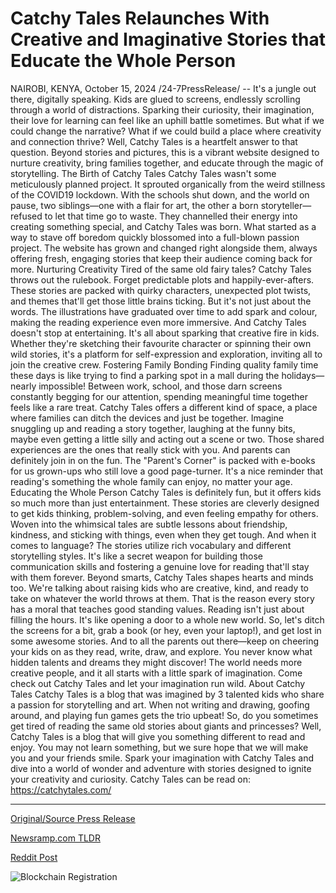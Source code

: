 # Catchy Tales Relaunches With Creative and Imaginative Stories that Educate the Whole Person

NAIROBI, KENYA, October 15, 2024 /24-7PressRelease/ -- It's a jungle out there, digitally speaking. Kids are glued to screens, endlessly scrolling through a world of distractions. Sparking their curiosity, their imagination, their love for learning can feel like an uphill battle sometimes. But what if we could change the narrative? What if we could build a place where creativity and connection thrive?  Well, Catchy Tales is a heartfelt answer to that question. Beyond stories and pictures, this is a vibrant website designed to nurture creativity, bring families together, and educate through the magic of storytelling.  The Birth of Catchy Tales Catchy Tales wasn't some meticulously planned project. It sprouted organically from the weird stillness of the COVID19 lockdown. With the schools shut down, and the world on pause, two siblings—one with a flair for art, the other a born storyteller—refused to let that time go to waste.  They channelled their energy into creating something special, and Catchy Tales was born. What started as a way to stave off boredom quickly blossomed into a full-blown passion project. The website has grown and changed right alongside them, always offering fresh, engaging stories that keep their audience coming back for more.  Nurturing Creativity  Tired of the same old fairy tales? Catchy Tales throws out the rulebook. Forget predictable plots and happily-ever-afters. These stories are packed with quirky characters, unexpected plot twists, and themes that'll get those little brains ticking. But it's not just about the words. The illustrations have graduated over time to add spark and colour, making the reading experience even more immersive.   And Catchy Tales doesn't stop at entertaining. It's all about sparking that creative fire in kids. Whether they're sketching their favourite character or spinning their own wild stories, it's a platform for self-expression and exploration, inviting all to join the creative crew.   Fostering Family Bonding  Finding quality family time these days is like trying to find a parking spot in a mall during the holidays—nearly impossible! Between work, school, and those darn screens constantly begging for our attention, spending meaningful time together feels like a rare treat. Catchy Tales offers a different kind of space, a place where families can ditch the devices and just be together.  Imagine snuggling up and reading a story together, laughing at the funny bits, maybe even getting a little silly and acting out a scene or two. Those shared experiences are the ones that really stick with you.   And parents can definitely join in on the fun. The "Parent's Corner" is packed with e-books for us grown-ups who still love a good page-turner. It's a nice reminder that reading's something the whole family can enjoy, no matter your age.  Educating the Whole Person Catchy Tales is definitely fun, but it offers kids so much more than just entertainment. These stories are cleverly designed to get kids thinking, problem-solving, and even feeling empathy for others. Woven into the whimsical tales are subtle lessons about friendship, kindness, and sticking with things, even when they get tough.  And when it comes to language? The stories utilize rich vocabulary and different storytelling styles. It's like a secret weapon for building those communication skills and fostering a genuine love for reading that'll stay with them forever.   Beyond smarts, Catchy Tales shapes hearts and minds too. We're talking about raising kids who are creative, kind, and ready to take on whatever the world throws at them. That is the reason every story has a moral that teaches good standing values.  Reading isn't just about filling the hours. It's like opening a door to a whole new world. So, let's ditch the screens for a bit, grab a book (or hey, even your laptop!), and get lost in some awesome stories.  And to all the parents out there—keep on cheering your kids on as they read, write, draw, and explore. You never know what hidden talents and dreams they might discover!   The world needs more creative people, and it all starts with a little spark of imagination. Come check out Catchy Tales and let your imagination run wild.  About Catchy Tales  Catchy Tales is a blog that was imagined by 3 talented kids who share a passion for storytelling and art.   When not writing and drawing, goofing around, and playing fun games gets the trio upbeat! So, do you sometimes get tired of reading the same old stories about giants and princesses? Well, Catchy Tales is a blog that will give you something different to read and enjoy. You may not learn something, but we sure hope that we will make you and your friends smile.  Spark your imagination with Catchy Tales and dive into a world of wonder and adventure with stories designed to ignite your creativity and curiosity.  Catchy Tales can be read on: https://catchytales.com/ 

---

[Original/Source Press Release](https://www.24-7pressrelease.com/press-release/515187/catchy-tales-relaunches-with-creative-and-imaginative-stories-that-educate-the-whole-person)
                    

[Newsramp.com TLDR](https://newsramp.com/curated-news/catchy-tales-a-creative-haven-for-kids-and-families/a222a49c00ccd71161c15b33ebe24b94) 

 



[Reddit Post](https://www.reddit.com/r/newsramp/comments/1g422fi/catchy_tales_a_creative_haven_for_kids_and/) 



![Blockchain Registration](https://cdn.newsramp.app/24-7PressRelease/qrcode/2410/15/wolfTpO2.webp)
